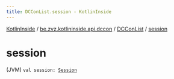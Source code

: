 ```yaml
---
title: DCConList.session - KotlinInside
---
```


[KotlinInside](../../index.html) / [be.zvz.kotlininside.api.dccon](../index.html) / [DCConList](index.html) / [session](./session.html)

# session

(JVM) `val session: `[`Session`](../../be.zvz.kotlininside.session/-session/index.html)